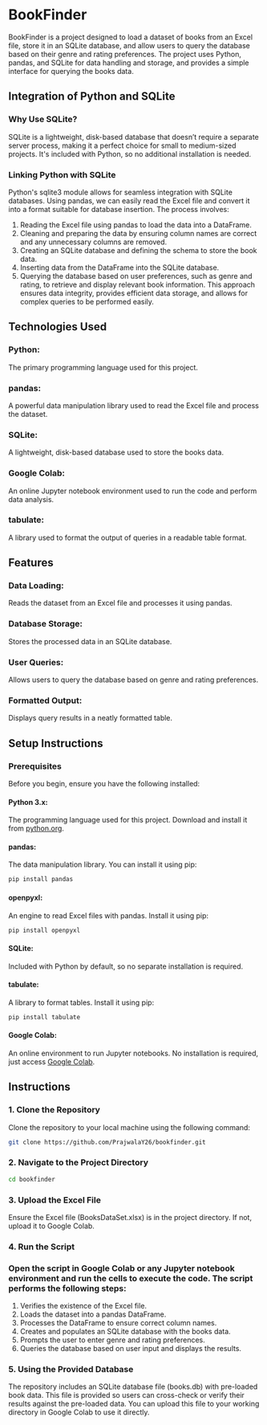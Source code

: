 # BookFinder

BookFinder is a project designed to load a dataset of books from an Excel file, store it in an SQLite database, and allow users to query the database based on their genre and rating preferences. The project uses Python, pandas, and SQLite for data handling and storage, and provides a simple interface for querying the books data.

## Integration of Python and SQLite
### Why Use SQLite?
SQLite is a lightweight, disk-based database that doesn’t require a separate server process, making it a perfect choice for small to medium-sized projects. It's included with Python, so no additional installation is needed.

### Linking Python with SQLite
Python's sqlite3 module allows for seamless integration with SQLite databases. Using pandas, we can easily read the Excel file and convert it into a format suitable for database insertion. The process involves:

1. Reading the Excel file using pandas to load the data into a DataFrame.
2. Cleaning and preparing the data by ensuring column names are correct and any unnecessary columns are removed.
3. Creating an SQLite database and defining the schema to store the book data.
4. Inserting data from the DataFrame into the SQLite database.
5. Querying the database based on user preferences, such as genre and rating, to retrieve and display relevant book information.
This approach ensures data integrity, provides efficient data storage, and allows for complex queries to be performed easily.

## Technologies Used
### Python: 
The primary programming language used for this project.
### pandas: 
A powerful data manipulation library used to read the Excel file and process the dataset.
### SQLite: 
A lightweight, disk-based database used to store the books data.
### Google Colab: 
An online Jupyter notebook environment used to run the code and perform data analysis.
### tabulate: 
A library used to format the output of queries in a readable table format.

## Features
### Data Loading: 
Reads the dataset from an Excel file and processes it using pandas.
### Database Storage: 
Stores the processed data in an SQLite database.
### User Queries: 
Allows users to query the database based on genre and rating preferences.
### Formatted Output: 
Displays query results in a neatly formatted table.

## Setup Instructions
### Prerequisites
Before you begin, ensure you have the following installed:

#### Python 3.x: 
The programming language used for this project. Download and install it from [python.org](https://www.python.org/).
#### pandas: 
The data manipulation library. You can install it using pip:
```bash
pip install pandas
```
#### openpyxl: 
An engine to read Excel files with pandas. Install it using pip:
```bash
pip install openpyxl
```
#### SQLite: 
Included with Python by default, so no separate installation is required.
#### tabulate: 
A library to format tables. Install it using pip:
```bash
pip install tabulate
```
#### Google Colab: 
An online environment to run Jupyter notebooks. No installation is required, just access [Google Colab](https://colab.research.google.com/).

## Instructions
### 1. Clone the Repository

Clone the repository to your local machine using the following command:

```bash
git clone https://github.com/PrajwalaY26/bookfinder.git
```
### 2. Navigate to the Project Directory

```bash
cd bookfinder
```
### 3. Upload the Excel File

Ensure the Excel file (BooksDataSet.xlsx) is in the project directory. If not, upload it to Google Colab.

### 4. Run the Script

### Open the script in Google Colab or any Jupyter notebook environment and run the cells to execute the code. The script performs the following steps:

1. Verifies the existence of the Excel file.
2. Loads the dataset into a pandas DataFrame.
3. Processes the DataFrame to ensure correct column names.
4. Creates and populates an SQLite database with the books data.
5. Prompts the user to enter genre and rating preferences.
6. Queries the database based on user input and displays the results.

### 5. Using the Provided Database

The repository includes an SQLite database file (books.db) with pre-loaded book data. This file is provided so users can cross-check or verify their results against the pre-loaded data. You can upload this file to your working directory in Google Colab to use it directly.
